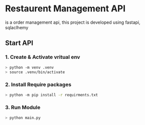# Restaurent Management API

is a order management api, this project is developed using fastapi, sqlaclhemy

## Start API

### 1. Create & Activate vritual env

  ```bash
  > python -m venv .venv
  > source .venv/bin/activate
  ```
  
### 2. Install Require packages

  ```bash
  > python -m pip install -r requirments.txt
  ```

### 3. Run Module

  ```bash
  > python main.py
  ```
